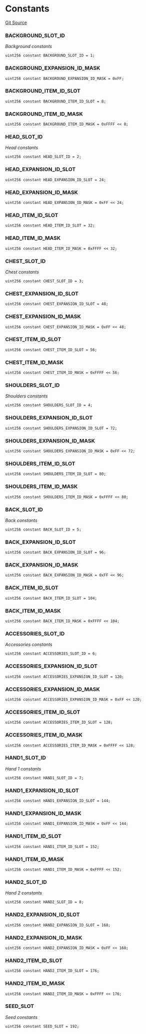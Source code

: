 # Constants
[Git Source](https://github.com/eldief/ShadowsNFT/blob/7ce67e6bb7c3b90f87e420d23e726e90381733cb/src\libraries\ShadowsMasks.sol)

### BACKGROUND_SLOT_ID
*Background constants*


```solidity
uint256 constant BACKGROUND_SLOT_ID = 1;
```

### BACKGROUND_EXPANSION_ID_MASK

```solidity
uint256 constant BACKGROUND_EXPANSION_ID_MASK = 0xFF;
```

### BACKGROUND_ITEM_ID_SLOT

```solidity
uint256 constant BACKGROUND_ITEM_ID_SLOT = 8;
```

### BACKGROUND_ITEM_ID_MASK

```solidity
uint256 constant BACKGROUND_ITEM_ID_MASK = 0xFFFF << 8;
```

### HEAD_SLOT_ID
*Head constants*


```solidity
uint256 constant HEAD_SLOT_ID = 2;
```

### HEAD_EXPANSION_ID_SLOT

```solidity
uint256 constant HEAD_EXPANSION_ID_SLOT = 24;
```

### HEAD_EXPANSION_ID_MASK

```solidity
uint256 constant HEAD_EXPANSION_ID_MASK = 0xFF << 24;
```

### HEAD_ITEM_ID_SLOT

```solidity
uint256 constant HEAD_ITEM_ID_SLOT = 32;
```

### HEAD_ITEM_ID_MASK

```solidity
uint256 constant HEAD_ITEM_ID_MASK = 0xFFFF << 32;
```

### CHEST_SLOT_ID
*Chest constants*


```solidity
uint256 constant CHEST_SLOT_ID = 3;
```

### CHEST_EXPANSION_ID_SLOT

```solidity
uint256 constant CHEST_EXPANSION_ID_SLOT = 48;
```

### CHEST_EXPANSION_ID_MASK

```solidity
uint256 constant CHEST_EXPANSION_ID_MASK = 0xFF << 48;
```

### CHEST_ITEM_ID_SLOT

```solidity
uint256 constant CHEST_ITEM_ID_SLOT = 56;
```

### CHEST_ITEM_ID_MASK

```solidity
uint256 constant CHEST_ITEM_ID_MASK = 0xFFFF << 56;
```

### SHOULDERS_SLOT_ID
*Shoulders constants*


```solidity
uint256 constant SHOULDERS_SLOT_ID = 4;
```

### SHOULDERS_EXPANSION_ID_SLOT

```solidity
uint256 constant SHOULDERS_EXPANSION_ID_SLOT = 72;
```

### SHOULDERS_EXPANSION_ID_MASK

```solidity
uint256 constant SHOULDERS_EXPANSION_ID_MASK = 0xFF << 72;
```

### SHOULDERS_ITEM_ID_SLOT

```solidity
uint256 constant SHOULDERS_ITEM_ID_SLOT = 80;
```

### SHOULDERS_ITEM_ID_MASK

```solidity
uint256 constant SHOULDERS_ITEM_ID_MASK = 0xFFFF << 80;
```

### BACK_SLOT_ID
*Back constants*


```solidity
uint256 constant BACK_SLOT_ID = 5;
```

### BACK_EXPANSION_ID_SLOT

```solidity
uint256 constant BACK_EXPANSION_ID_SLOT = 96;
```

### BACK_EXPANSION_ID_MASK

```solidity
uint256 constant BACK_EXPANSION_ID_MASK = 0xFF << 96;
```

### BACK_ITEM_ID_SLOT

```solidity
uint256 constant BACK_ITEM_ID_SLOT = 104;
```

### BACK_ITEM_ID_MASK

```solidity
uint256 constant BACK_ITEM_ID_MASK = 0xFFFF << 104;
```

### ACCESSORIES_SLOT_ID
*Accessories constants*


```solidity
uint256 constant ACCESSORIES_SLOT_ID = 6;
```

### ACCESSORIES_EXPANSION_ID_SLOT

```solidity
uint256 constant ACCESSORIES_EXPANSION_ID_SLOT = 120;
```

### ACCESSORIES_EXPANSION_ID_MASK

```solidity
uint256 constant ACCESSORIES_EXPANSION_ID_MASK = 0xFF << 120;
```

### ACCESSORIES_ITEM_ID_SLOT

```solidity
uint256 constant ACCESSORIES_ITEM_ID_SLOT = 128;
```

### ACCESSORIES_ITEM_ID_MASK

```solidity
uint256 constant ACCESSORIES_ITEM_ID_MASK = 0xFFFF << 128;
```

### HAND1_SLOT_ID
*Hand 1 constants*


```solidity
uint256 constant HAND1_SLOT_ID = 7;
```

### HAND1_EXPANSION_ID_SLOT

```solidity
uint256 constant HAND1_EXPANSION_ID_SLOT = 144;
```

### HAND1_EXPANSION_ID_MASK

```solidity
uint256 constant HAND1_EXPANSION_ID_MASK = 0xFF << 144;
```

### HAND1_ITEM_ID_SLOT

```solidity
uint256 constant HAND1_ITEM_ID_SLOT = 152;
```

### HAND1_ITEM_ID_MASK

```solidity
uint256 constant HAND1_ITEM_ID_MASK = 0xFFFF << 152;
```

### HAND2_SLOT_ID
*Hand 2 constants*


```solidity
uint256 constant HAND2_SLOT_ID = 8;
```

### HAND2_EXPANSION_ID_SLOT

```solidity
uint256 constant HAND2_EXPANSION_ID_SLOT = 168;
```

### HAND2_EXPANSION_ID_MASK

```solidity
uint256 constant HAND2_EXPANSION_ID_MASK = 0xFF << 168;
```

### HAND2_ITEM_ID_SLOT

```solidity
uint256 constant HAND2_ITEM_ID_SLOT = 176;
```

### HAND2_ITEM_ID_MASK

```solidity
uint256 constant HAND2_ITEM_ID_MASK = 0xFFFF << 176;
```

### SEED_SLOT
*Seed constants*


```solidity
uint256 constant SEED_SLOT = 192;
```

